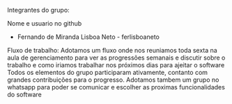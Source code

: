 Integrantes do grupo:

Nome e usuario no github
- Fernando de Miranda Lisboa Neto - ferlisboaneto






Fluxo de trabalho:
Adotamos um fluxo onde nos reuniamos toda sexta na aula de gerenciamento para ver as progressões semanais e discutir sobre o trabalho e como iriamos trabalhar nos próximos dias para ajeitar o software
Todos os elementos do grupo participaram ativamente, contanto com grandes contribuições para o progresso.
Adotamos tambem um grupo no whatsapp para poder se comunicar e escolher as proximas funcionalidades do software
